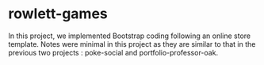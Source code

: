 # rowlett-games

In this project, we implemented Bootstrap coding following an online store
template.
Notes were minimal in this project as they are similar to that in the previous
two projects : poke-social and portfolio-professor-oak.
